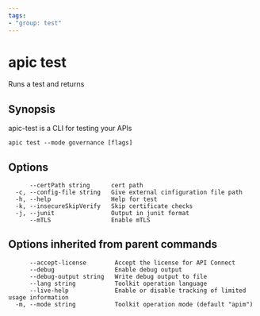 ```yaml
---
tags:
- "group: test"
---
```

# apic test

Runs a test and returns

## Synopsis

apic-test is a CLI for testing your APIs

```
apic test --mode governance [flags]
```


## Options

```
      --certPath string      cert path
  -c, --config-file string   Give external cinfiguration file path
  -h, --help                 Help for test
  -k, --insecureSkipVerify   Skip certificate checks
  -j, --junit                Output in junit format
      --mTLS                 Enable mTLS
```

## Options inherited from parent commands

```
      --accept-license        Accept the license for API Connect
      --debug                 Enable debug output
      --debug-output string   Write debug output to file
      --lang string           Toolkit operation language
      --live-help             Enable or disable tracking of limited usage information
  -m, --mode string           Toolkit operation mode (default "apim")
```
